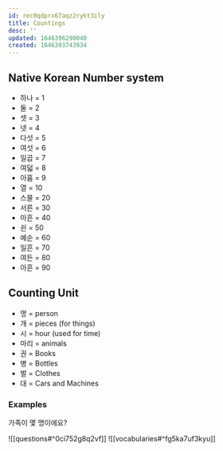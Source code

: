 ```yaml
---
id: rec0qdprx67aqz2rykt3ily
title: Countings
desc: ''
updated: 1646396290040
created: 1646393743934
---
```


## Native Korean Number system

- 하나 = 1
- 둘 = 2
- 셋 = 3
- 넷 = 4
- 다섯 = 5
- 여섯 = 6
- 일곱 = 7
- 여덟 = 8
- 아홉 = 9
- 열 = 10
- 스물 = 20
- 서른 = 30
- 마흔 = 40
- 쉰 = 50
- 예순 = 60
- 일흔 = 70
- 여든 = 80
- 아흔 = 90

## Counting Unit

- 명 = person
- 개 = pieces (for things)
- 시 = hour (used for time)
- 마리 = animals
- 권 = Books
- 병 = Bottles
- 벌 = Clothes
- 대 = Cars and Machines

### Examples

가족이 몇 명이에요?

![[questions#^0ci752g8q2vf]]
![[vocabularies#^fg5ka7uf3kyu]]
